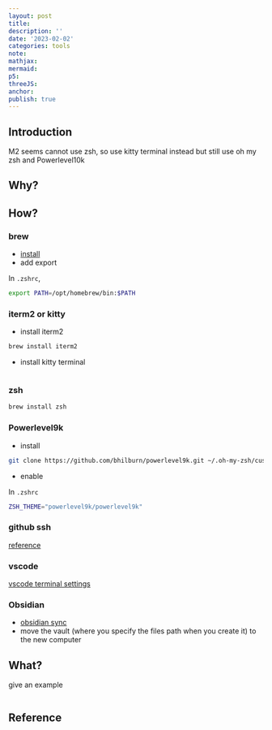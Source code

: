 ```yaml
---
layout: post
title:
description: ''
date: '2023-02-02'
categories: tools
note:
mathjax:
mermaid:
p5:
threeJS:
anchor:
publish: true
---
```


## Introduction

M2 seems cannot use zsh, so use kitty terminal instead but still use oh my zsh and Powerlevel10k

## Why?

## How?

### brew

* [install](https://brew.sh/)
* add export

In `.zshrc`,

```bash
export PATH=/opt/homebrew/bin:$PATH
```

### iterm2 or kitty

* install iterm2

```bash
brew install iterm2
```

* install kitty terminal

```bash
```

### zsh

```bash
brew install zsh
```

### Powerlevel9k

* install

```bash
git clone https://github.com/bhilburn/powerlevel9k.git ~/.oh-my-zsh/custom/themes/powerlevel9k
```

* enable

In `.zshrc`

```bash
ZSH_THEME="powerlevel9k/powerlevel9k"
```

### github ssh

[reference](https://ithelp.ithome.com.tw/articles/10205988)

### vscode

[vscode terminal settings](https://stackoverflow.com/questions/29955500/code-is-not-working-in-on-the-command-line-for-visual-studio-code-on-os-x-ma)

### Obsidian

* [obsidian sync](https://help.obsidian.md/Obsidian+Sync/Introduction+to+Obsidian+Sync)
* move the vault (where you specify the files path when you create it) to the new computer

## What?

give an example

<img src="{{site.baseurl}}/assets/img/xxx.png" alt="">

## Reference

